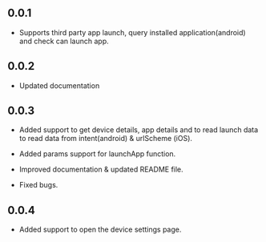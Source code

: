 ## 0.0.1

* Supports third party app launch, query installed application(android) and check can launch app.

## 0.0.2

* Updated documentation

## 0.0.3

* Added support to get device details, app details 
  and to read launch data to read data from
  intent(android) & urlScheme (iOS).

* Added params support for launchApp function.

* Improved documentation & updated README file.

* Fixed bugs.

## 0.0.4

* Added support to open the device settings page.


